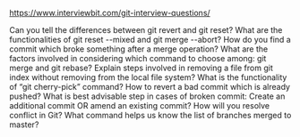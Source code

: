 https://www.interviewbit.com/git-interview-questions/

Can you tell the differences between git revert and git reset?
What are the functionalities of git reset --mixed and git merge --abort?
How do you find a commit which broke something after a merge operation?
What are the factors involved in considering which command to choose among: git merge and git rebase?
Explain steps involved in removing a file from git index without removing from the local file system?
What is the functionality of “git cherry-pick” command?
How to revert a bad commit which is already pushed?
What is best advisable step in cases of broken commit: Create an additional commit OR amend an existing commit?
How will you resolve conflict in Git?
What command helps us know the list of branches merged to master?
